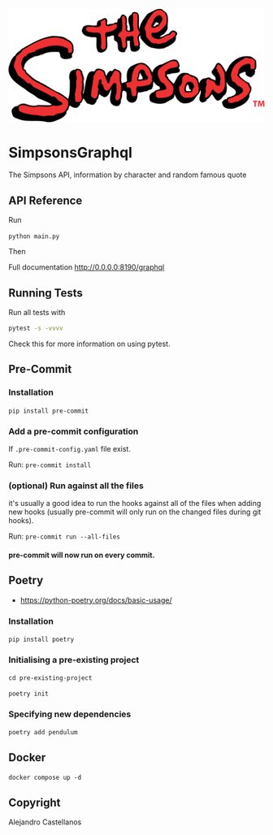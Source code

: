 ![alt logo](logo.png)

# SimpsonsGraphql


The Simpsons API, information by character and random famous quote

## API Reference
Run

`python main.py`

Then

Full documentation http://0.0.0.0:8190/graphql

## Running Tests

Run all tests with

```bash
pytest -s -vvvv
```

Check this for more information on using pytest.

## Pre-Commit

### Installation
`pip install pre-commit`

### Add a pre-commit configuration
If `.pre-commit-config.yaml` file exist.

Run: `pre-commit install`

### (optional) Run against all the files
it's usually a good idea to run the hooks against all of the files when adding new hooks (usually pre-commit will only run on the changed files during git hooks).

Run: `pre-commit run --all-files`

#### pre-commit will now run on every commit.


## Poetry

* https://python-poetry.org/docs/basic-usage/

### Installation
`pip install poetry`

### Initialising a pre-existing project

`cd pre-existing-project`

`poetry init`


### Specifying new dependencies

`poetry add pendulum`


## Docker

`docker compose up -d`

## Copyright
Alejandro Castellanos